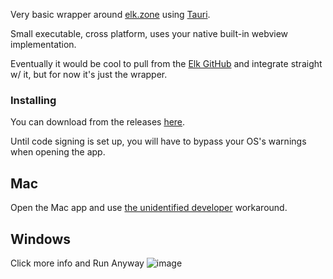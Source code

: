 Very basic wrapper around [elk.zone](https://elk.zone) using [Tauri](https://tauri.app). 

Small executable, cross platform, uses your native built-in webview implementation. 

Eventually it would be cool to pull from the [Elk GitHub](https://github.com/elk-zone/elk) and integrate straight w/ it, but for now it's just the wrapper. 

### Installing
You can download from the releases [here](https://github.com/BobbyMcWho/elk_native/releases). 

Until code signing is set up, you will have to bypass your OS's warnings when opening the app. 

## Mac
Open the Mac app and use [the unidentified developer](https://support.apple.com/guide/mac-help/open-a-mac-app-from-an-unidentified-developer-mh40616/mac) workaround. 

## Windows

Click more info and Run Anyway
![image](https://user-images.githubusercontent.com/6934825/213259393-60a90434-a592-4ef2-96bc-5c9492c17074.png)
